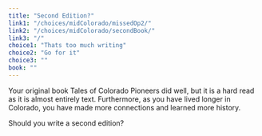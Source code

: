```yaml
---
title: "Second Edition?"
link1: "/choices/midColorado/missedOp2/"
link2: "/choices/midColorado/secondBook/"
link3: "/"
choice1: "Thats too much writing"
choice2: "Go for it"
choice3: ""
book: ""
---
```

Your original book <span class="italic">Tales of Colorado Pioneers</span> did well, but it is a hard read as it is almost entirely text. Furthermore, as you have lived longer in Colorado, you have made more connections and learned more history. 

Should you write a second edition?